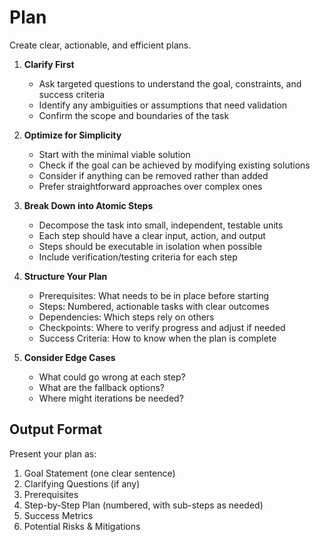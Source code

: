 # Plan

Create clear, actionable, and efficient plans.

1. **Clarify First**
   - Ask targeted questions to understand the goal, constraints, and success criteria
   - Identify any ambiguities or assumptions that need validation
   - Confirm the scope and boundaries of the task

2. **Optimize for Simplicity**
   - Start with the minimal viable solution
   - Check if the goal can be achieved by modifying existing solutions
   - Consider if anything can be removed rather than added
   - Prefer straightforward approaches over complex ones

3. **Break Down into Atomic Steps**
   - Decompose the task into small, independent, testable units
   - Each step should have a clear input, action, and output
   - Steps should be executable in isolation when possible
   - Include verification/testing criteria for each step

4. **Structure Your Plan**
   - Prerequisites: What needs to be in place before starting
   - Steps: Numbered, actionable tasks with clear outcomes
   - Dependencies: Which steps rely on others
   - Checkpoints: Where to verify progress and adjust if needed
   - Success Criteria: How to know when the plan is complete

5. **Consider Edge Cases**
   - What could go wrong at each step?
   - What are the fallback options?
   - Where might iterations be needed?

## Output Format

Present your plan as:
1. Goal Statement (one clear sentence)
2. Clarifying Questions (if any)
3. Prerequisites
4. Step-by-Step Plan (numbered, with sub-steps as needed)
5. Success Metrics
6. Potential Risks & Mitigations
